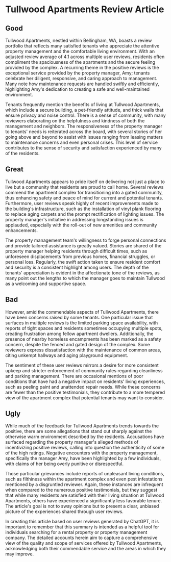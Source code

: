# Tullwood Apartments Review Article

## Good

Tullwood Apartments, nestled within Bellingham, WA, boasts a review portfolio that reflects many satisfied tenants who appreciate the attentive property management and the comfortable living environment. With an adjusted review average of 4.1 across multiple user reviews, residents often compliment the spaciousness of the apartments and the secure feeling provided by the complex. A recurring theme in the positive reviews is the exceptional service provided by the property manager, Amy; tenants celebrate her diligent, responsive, and caring approach to management. Many note how maintenance requests are handled swiftly and efficiently, highlighting Amy's dedication to creating a safe and well-maintained environment.

Tenants frequently mention the benefits of living at Tullwood Apartments, which include a secure building, a pet-friendly attitude, and thick walls that ensure privacy and noise control. There is a sense of community, with many reviewers elaborating on the helpfulness and kindness of both the management and neighbors. The responsiveness of the property manager to tenants' needs is reiterated across the board, with several stories of her going above and beyond to assist with issues ranging from leasing matters to maintenance concerns and even personal crises. This level of service contributes to the sense of security and satisfaction experienced by many of the residents.

## Great

Tullwood Apartments appears to pride itself on delivering not just a place to live but a community that residents are proud to call home. Several reviews commend the apartment complex for transitioning into a gated community, thus enhancing safety and peace of mind for current and potential tenants. Furthermore, user reviews speak highly of recent improvements made to the building's infrastructure, such as the installation of vinyl plank flooring to replace aging carpets and the prompt rectification of lighting issues. The property manager's initiative in addressing longstanding issues is applauded, especially with the roll-out of new amenities and community enhancements.

The property management team's willingness to forge personal connections and provide tailored assistance is greatly valued. Stories are shared of the property manager helping residents through difficult times, such as unforeseen displacements from previous homes, financial struggles, or personal loss. Regularly, the swift action taken to ensure resident comfort and security is a consistent highlight among users. The depth of the tenants' appreciation is evident in the affectionate tone of the reviews, as many point out the lengths to which the manager goes to maintain Tullwood as a welcoming and supportive space.

## Bad

However, amid the commendable aspects of Tullwood Apartments, there have been concerns raised by some tenants. One particular issue that surfaces in multiple reviews is the limited parking space availability, with reports of tight spaces and residents sometimes occupying multiple spots, creating frustration among fellow apartment dwellers. Additionally, the presence of nearby homeless encampments has been marked as a safety concern, despite the fenced and gated design of the complex. Some reviewers express dissatisfaction with the maintenance of common areas, citing unkempt hallways and aging playground equipment. 

The sentiment of these user reviews mirrors a desire for more consistent upkeep and stricter enforcement of community rules regarding cleanliness and parking management. There are occasional mentions of poor conditions that have had a negative impact on residents' living experiences, such as peeling paint and unattended repair needs. While these concerns are fewer than the positive testimonials, they contribute to a more tempered view of the apartment complex that potential tenants may want to consider.

## Ugly

While much of the feedback for Tullwood Apartments trends towards the positive, there are some allegations that stand out sharply against the otherwise warm environment described by the residents. Accusations have surfaced regarding the property manager's alleged methods of incentivizing positive reviews, calling into question the authenticity of some of the high ratings. Negative encounters with the property management, specifically the manager Amy, have been highlighted by a few individuals, with claims of her being overly punitive or disrespectful. 

Those particular grievances include reports of unpleasant living conditions, such as filthiness within the apartment complex and even pest infestations mentioned by a disgruntled reviewer. Again, these instances are infrequent when compared to the numerous positive testimonials, but they suggest that while many residents are satisfied with their living situation at Tullwood Apartments, others have experienced a significantly less favorable tenure. The article's goal is not to sway opinions but to present a clear, unbiased picture of the experiences shared through user reviews.

In creating this article based on user reviews generated by ChatGPT, it is important to remember that this summary is intended as a helpful tool for individuals searching for a rental property or property management company. The detailed accounts herein aim to capture a comprehensive view of the quality and scope of services offered by Tullwood Apartments, acknowledging both their commendable service and the areas in which they may improve.